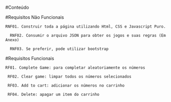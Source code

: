 #Conteúdo

#Requisitos Não Funcionais

    RNF01. Construir toda a página utilizando Html, CSS e Javascript Puro.

      RNF02. Consumir o arquivo JSON para obter os jogos e suas regras (Em Anexo)

      RNF03. Se preferir, pode utilizar bootstrap

#Requisitos Funcionais

    RF01. Complete Game: para completar aleatoriamente os números

     RF02. Clear game: limpar todos os números selecionados

     RF03. Add to cart: adicionar os números no carrinho

     RF04. Delete: apagar um item do carrinho
